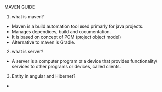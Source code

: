 MAVEN GUIDE

1. what is maven?
- Maven is a build automation tool used primarly for java projects.
- Manages dependices, build and documentation.
- It is based on concept of POM (project object model)
- Alternative to maven is Gradle.

2. what is server?
- A server is a computer program or a device that provides functionality/ services to  other programs or  devices, called clients.

3. Entity in angular and Hibernet?
- 